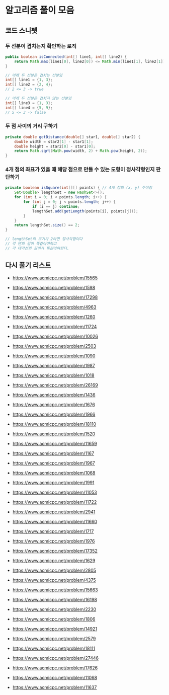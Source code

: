 # 알고리즘 풀이 모음

## 코드 스니펫

### 두 선분이 겹치는지 확인하는 로직

```java
public boolean isConnected(int[] line1, int[] line2) {
    return Math.max(line1[0], line2[0]) <= Math.min(line1[1], line2[1]);
}

// 아래 두 선분은 겹치는 선분임
int[] line1 = {1, 3};
int[] line2 = {2, 4};
// 2 <= 3 -> true

// 아래 두 선분은 겹치지 않는 선분임
int[] line3 = {1, 3};
int[] line4 = {5, 9};
// 5 <= 3 -> false
```

### 두 점 사이의 거리 구하기

```java
private double getDistance(double[] star1, double[] star2) {
    double width = star2[1] - star1[1];
    double height = star2[0] - star1[0];
    return Math.sqrt(Math.pow(width, 2) + Math.pow(height, 2));
}
```

### 4개 점의 좌표가 있을 때 해당 점으로 만들 수 있는 도형이 정사각형인지 판단하기

```java
private boolean isSquare(int[][] points) { // 4개 점의 (x, y) 주어짐
    Set<Double> lengthSet = new HashSet<>();
    for (int i = 0; i < points.length; i++) {
        for (int j = 0; j < points.length; j++) {
            if (i == j) continue;
            lengthSet.add(getLength(points[i], points[j]));
        }
    }
    return lengthSet.size() == 2;
}

// lengthSet의 크기가 2라면 정사각형이다
// 각 변의 길이 똑같아야하고
// 각 대각선의 길이가 똑같아야한다.
```

## 다시 풀기 리스트

- https://www.acmicpc.net/problem/15565

- https://www.acmicpc.net/problem/1598

- https://www.acmicpc.net/problem/17298

- https://www.acmicpc.net/problem/4963

- https://www.acmicpc.net/problem/1260

- https://www.acmicpc.net/problem/11724

- https://www.acmicpc.net/problem/10026

- https://www.acmicpc.net/problem/2503

- https://www.acmicpc.net/problem/1090

- https://www.acmicpc.net/problem/1987

- https://www.acmicpc.net/problem/1018

- https://www.acmicpc.net/problem/26169

- https://www.acmicpc.net/problem/1436

- https://www.acmicpc.net/problem/1676

- https://www.acmicpc.net/problem/1966

- https://www.acmicpc.net/problem/18110

- https://www.acmicpc.net/problem/1520

- https://www.acmicpc.net/problem/11659

- https://www.acmicpc.net/problem/1167

- https://www.acmicpc.net/problem/1967

- https://www.acmicpc.net/problem/1068

- https://www.acmicpc.net/problem/1991

- https://www.acmicpc.net/problem/11053

- https://www.acmicpc.net/problem/11722

- https://www.acmicpc.net/problem/2941

- https://www.acmicpc.net/problem/11660

- https://www.acmicpc.net/problem/1717

- https://www.acmicpc.net/problem/1976

- https://www.acmicpc.net/problem/17352

- https://www.acmicpc.net/problem/1629

- https://www.acmicpc.net/problem/2805

- https://www.acmicpc.net/problem/4375

- https://www.acmicpc.net/problem/15663
- https://www.acmicpc.net/problem/16198
- https://www.acmicpc.net/problem/2230
- https://www.acmicpc.net/problem/1806
- https://www.acmicpc.net/problem/14921
- https://www.acmicpc.net/problem/2579
- https://www.acmicpc.net/problem/18111
- https://www.acmicpc.net/problem/27446
- https://www.acmicpc.net/problem/17626
- https://www.acmicpc.net/problem/11068
- https://www.acmicpc.net/problem/11637